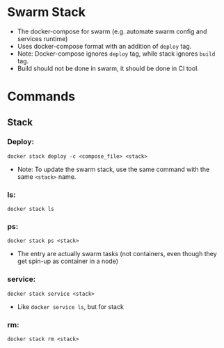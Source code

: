 # Swarm Stack
* The docker-compose for swarm (e.g. automate swarm config and services runtime)
* Uses docker-compose format with an addition of `deploy` tag. 
* Note: Docker-compose ignores `deploy` tag, while stack ignores `build` tag.  
* Build should not be done in swarm, it should be done in CI tool.

# Commands
## Stack
### Deploy:
`docker stack deploy -c <compose_file> <stack>`
* Note: To update the swarm stack, use the same command with the same `<stack>` name.

### ls:
`docker stack ls`

### ps:
`docker stack ps <stack>`
* The entry are actually swarm tasks (not containers, even though they get spin-up as container in a node) 

### service:
`docker stack service <stack>`
* Like `docker service ls`, but for stack

### rm:
`docker stack rm <stack>`
